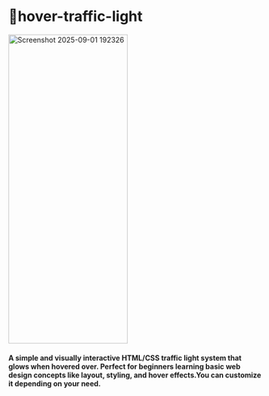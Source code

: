 # 🚦hover-traffic-light

<img width="236" height="613" alt="Screenshot 2025-09-01 192326" src="https://github.com/user-attachments/assets/dce0b027-0571-46b6-b8dd-0b64772a7ec6" />

#### A simple and visually interactive HTML/CSS traffic light system that glows when hovered over. Perfect for beginners learning basic web design concepts like layout, styling, and hover effects.You can customize it depending on your need.
